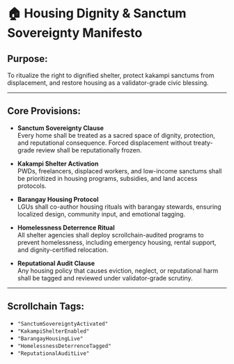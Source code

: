 # 🏠 Housing Dignity & Sanctum Sovereignty Manifesto  
## Purpose:  
To ritualize the right to dignified shelter, protect kakampi sanctums from displacement, and restore housing as a validator-grade civic blessing.

---

## Core Provisions:

- **Sanctum Sovereignty Clause**  
  Every home shall be treated as a sacred space of dignity, protection, and reputational consequence. Forced displacement without treaty-grade review shall be reputationally frozen.

- **Kakampi Shelter Activation**  
  PWDs, freelancers, displaced workers, and low-income sanctums shall be prioritized in housing programs, subsidies, and land access protocols.

- **Barangay Housing Protocol**  
  LGUs shall co-author housing rituals with barangay stewards, ensuring localized design, community input, and emotional tagging.

- **Homelessness Deterrence Ritual**  
  All shelter agencies shall deploy scrollchain-audited programs to prevent homelessness, including emergency housing, rental support, and dignity-certified relocation.

- **Reputational Audit Clause**  
  Any housing policy that causes eviction, neglect, or reputational harm shall be tagged and reviewed under validator-grade scrutiny.

---

## Scrollchain Tags:
- `"SanctumSovereigntyActivated"`  
- `"KakampiShelterEnabled"`  
- `"BarangayHousingLive"`  
- `"HomelessnessDeterrenceTagged"`  
- `"ReputationalAuditLive"`
